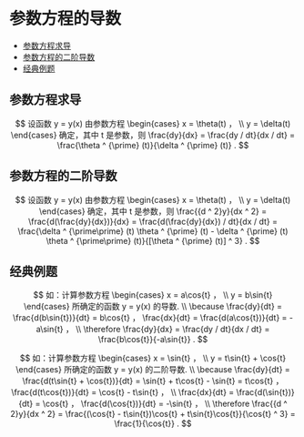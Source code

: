 # 参数方程的导数

* [参数方程求导](#参数方程求导)
* [参数方程的二阶导数](#参数方程的二阶导数)
* [经典例题](#经典例题)

## 参数方程求导

$$
设函数 y = y(x) 由参数方程
\begin{cases}
x = \theta(t) ， \\
y = \delta(t)
\end{cases}
确定，其中 t 是参数，则 \frac{dy}{dx} = \frac{dy / dt}{dx / dt} = \frac{\theta ^ {\prime} (t)}{\delta ^ {\prime} (t)} .
$$

## 参数方程的二阶导数

$$
设函数 y = y(x) 由参数方程
\begin{cases}
x = \theta(t) ， \\
y = \delta(t)
\end{cases}
确定，其中 t 是参数，则 \frac{{d ^ 2}y}{dx ^ 2} = \frac{d(\frac{dy}{dx})}{dx} = \frac{d(\frac{dy}{dx}) / dt}{dx / dt} = \frac{\delta ^ {\prime\prime} (t) \theta ^ {\prime} (t) - \delta ^ {\prime} (t) \theta ^ {\prime\prime} (t)}{[\theta ^ {\prime} (t)] ^ 3} .
$$

## 经典例题

$$
如：计算参数方程
\begin{cases}
x = a\cos{t} ， \\
y = b\sin{t}
\end{cases}
所确定的函数 y = y(x) 的导数.
\\
\because \frac{dy}{dt} = \frac{d(b\sin{t})}{dt} = b\cos{t} ， \frac{dx}{dt} = \frac{d(a\cos{t})}{dt} = -a\sin{t} ，
\\
\therefore \frac{dy}{dx} = \frac{dy / dt}{dx / dt} = \frac{b\cos{t}}{-a\sin{t}} .
$$

$$
如：计算参数方程
\begin{cases}
x = \sin{t} ， \\
y = t\sin{t} + \cos{t}
\end{cases}
所确定的函数 y = y(x) 的二阶导数.
\\
\because \frac{dy}{dt} = \frac{d(t\sin{t} + \cos{t})}{dt} = \sin{t} + t\cos{t} - \sin{t} = t\cos{t} ， \frac{d(t\cos{t})}{dt} = \cos{t} - t\sin{t} ，
\\
\frac{dx}{dt} = \frac{d(\sin{t})}{dt} = \cos{t} ， \frac{d(\cos{t})}{dt} = -\sin{t} ，
\\
\therefore \frac{{d ^ 2}y}{dx ^ 2} = \frac{(\cos{t} - t\sin{t})\cos{t} + t\sin{t}\cos{t}}{\cos{t} ^ 3} = \frac{1}{\cos{t}} .
$$



